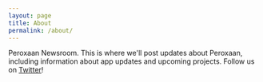 ```yaml
---
layout: page
title: About
permalink: /about/
---
```


Peroxaan Newsroom. This is where we'll post updates about Peroxaan, including information about app updates and upcoming projects. Follow us on [Twitter](https://twitter.com/peroxaan)!


[jekyll-organization]: https://github.com/jekyll
